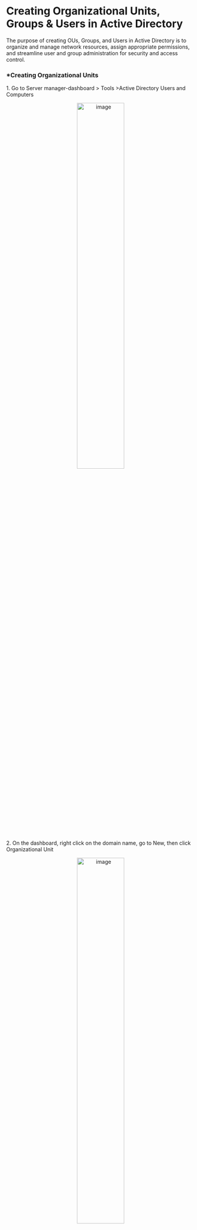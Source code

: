 <h1>Creating Organizational Units, Groups & Users in Active Directory</h1>
<p>The purpose of creating OUs, Groups, and Users in Active Directory is to organize and manage network resources, assign appropriate permissions, and streamline user and group administration for security and access control.</p>
<h3>*Creating Organizational Units</h3>
<p>1. Go to Server manager-dashboard > Tools >Active Directory Users and Computers</p>
<p align="center"><img src="https://i.imgur.com/Jk0i5NN.png" height="50%" width="50%" alt="image"/>

<p>2. On the dashboard, right click on the domain name, go to New, then click Organizational Unit</p>
<p align="center"><img src="https://i.imgur.com/tLc36FQ.png" height="50%" width="50%" alt="image"/>

<p>3. On the New object -Organizational Unit screen, in the name space, type in the OU name you intend to create.</p>
<p align="center"><img src="https://i.imgur.com/SJSrsWn.png" height="50%" width="50%" alt="image"/>

<br>

<h3>*Creating Global Groups</h3>
<p>1. To create Global Groups in Toronto OU, from the Active Directory Users and Computer's dashboard, right click on the OU created, go to New and then click on Group</p>
<p align="center"><img src="https://i.imgur.com/zeK3BgN.png" height="50%" width="50%" alt="image"/>

<p>2. On the New Object - Group, type in the Group name in the space provided and click OK</p>
<p align="center"><img src="https://i.imgur.com/TZ8uRiB.png" height="50%" width="50%" alt="image"/>

<p>3. Repeated above steps 1 and 2 to create more groups in TorontoOU</p>
<p align="center"><img src="https://i.imgur.com/4s8QNOI.png" height="50%" width="50%" alt="image"/>

<br>

<h3>*Creating Domain User Accounts and assign them to the groups</h3>
<p>1. While on the Active Directory Users and Computers' dashboard, right click on the Organizational Unit, go to New, then click User</p>
<p align="center"><img src="https://i.imgur.com/1gUs4oc.png" height="50%" width="50%" alt="image"/>

<p>2. On the New Object - User, input the first name, last name, a user logon name and click NEXT</p>
<p align="center"><img src="https://i.imgur.com/ZNxSdwF.png" height="50%" width="50%" alt="image"/>

<p>3. On the next page, input the password, leave the “User must change password at next logon” checked, then click NEXT</p>
<p align="center"><img src="https://i.imgur.com/qgddFlJ.png" height="50%" width="50%" alt="image"/>

<p>4. On the next page, review the information and click FINISH</p>
<p align="center"><img src="https://i.imgur.com/MJGZOPD.png" height="50%" width="50%" alt="image"/>

<p>5. After creating the first user, I created more users by repeating Step 1-4.</p>
<p align="center"><img src="https://i.imgur.com/HppqZGM.png" height="50%" width="50%" alt="image"/>

<h3>*To add users to Groups</h3>
<p>1. Right-click on the User and click on Add to a group</p>
<p align="center"><img src="https://i.imgur.com/zNL84DP.png" height="50%" width="50%" alt="image"/>

<p>2. On the next page, in the” Enter the object names to select”, type in the Group you want to add user to, click check names to confirm then click OK</p>
<p align="center"><img src="https://i.imgur.com/owc3DUR.png" height="50%" width="50%" alt="image"/>

<p>3. You will get a prompt that that “The Add to Group operation was succesfully completed”, just click OK</p>
<p align="center"><img src="https://i.imgur.com/6N1yAys.png" height="50%" width="50%" alt="image"/>

<h3>*Another method to add Users to Groups</h3>
<p>1. Double-click on the Group and go to Members tab</p>
<p align="center"><img src="https://i.imgur.com/2O2Gamm.png" height="50%" width="50%" alt="image"/>

<p>2. While on the Members Tab, click on Add </p>
<p align="center"><img src="https://i.imgur.com/1veIP9e.png" height="50%" width="50%" alt="image"/>

<p>3. On the “Select Users, Contacts, Computers, Server Accounts or Groups” screen, in the “Enter the object names to select” box, type in the name and click on check names, then click OK</p>
<p align="center"><img src="https://i.imgur.com/wBi0wPG.png" height="50%" width="50%" alt="image"/>

<p>4. Next you can see the name shown in the Member’s tab, click Apply, then click OK</p>
<p align="center"><img src="https://i.imgur.com/QXSpavs.png" height="50%" width="50%" alt="image"/>

<h3>*To add a user to more than one or multiple groups.</h3>
<p>1. Right click on the user and click on Add to a group</p>
<p align="center"><img src="https://i.imgur.com/vAQIvXP.png" height="50%" width="50%" alt="image"/>

<p>2. On the select groups screen, enter all the group names in the “Enter the object names to select” box, all seperated by a semi-colon, then click check names to verify and click OK to finish</p>
<p align="center"><img src="https://i.imgur.com/KbMXyU0.png" height="50%" width="50%" alt="image"/>

<p>3. You are shown “The Add to Group operation was successfully completed” message.</p>
<p align="center"><img src="https://i.imgur.com/Y5VEIKP.png" height="50%" width="50%" alt="image"/>

<p>4. To verify user is added to all group, right-click on the user and go to properties, then click on Member Of. You can all the groups this user belongs to</p>
<p align="center"><img src="https://i.imgur.com/TQIaMx1.png" height="50%" width="50%" alt="image"/>

<br>

<h3>*Verify login newly created Users</h3>
<p>1. Sign out of any existing account in the client's computer and type the username and password of the new user created in the OU</p>
<p align="center"><img src="https://i.imgur.com/WD4PM0O.png" height="50%" width="50%" alt="image"/>

<p>2. You are greeted with the message “The user’s password must be changed before signing in, click OK</p>
<p align="center"><img src="https://i.imgur.com/LWzNMX6.png" height="50%" width="50%" alt="image"/>

<p>3. Type in the new password and confirm password ,then hit Enter</p>
<p align="center"><img src="https://i.imgur.com/Ag0Vbw1.png" height="50%" width="50%" alt="image"/>

<p>4. You can then see the password has been changed, click OK and you are in</p>
<p align="center"><img src="https://i.imgur.com/lnr6Rtm.png" height="50%" width="50%" alt="image"/>

<br>
<br>
<br>

<h1>Using Windows Powershell</h1>

<h3>*Create Organizational Units (OUs) using Powershell</h3>
<p>To create an OU using powershell, I type the following command <b><i> “New-ADOrganizationalunit -name Edmonton -Path “DC=Adeniyi,DC=Com”</i></b></p>
<p align="center"><img src="https://i.imgur.com/y0bS0Zg.png" height="50%" width="50%" alt="image"/>

<h3>*Create Group using Powershell</h3>
<p>To create a group in an OU, I used the following command to create an E_Marketing security group in the Edmonton OU I created earlier <b><i>“New-ADGroup -name “E_Marketing” -Path “OU=Edmonton,DC=Adeniyi,DC=Com”</i></b>.</p>
<p align="center"><img src="https://i.imgur.com/DHDu1wj.png" height="50%" width="50%" alt="image"/>

<h3>*Create Users using Powershell</h3>
<p>To create a user in Edmonton OU, I used the following command;  <b><i>“New-ADUser -name "Karu Jaru" GivenName “Karu.Jaru” SAMAccountName “Karu.Jaru” UserPrincipalName “Karu.jaru@adeniyi.com” -AccountPassword (ConvertToSecureString "Newuser123!" -AsPlainText -Force) -path "OU=Edmonton,DC=Adeniyi,DC=com" -PassThru | Enable-ADAccount”</i></b>.</p>
<p align="center"><img src="https://i.imgur.com/Hm8HcA9.png" height="50%" width="50%" alt="image"/>

<h3>*Add Users to Specified Groups using Powershell</h3>
<p>Now to add the user to specified groups, I used this command; <b><i>“Add-ADGroupMember -Identity E_marketing -Members Karu.Jaru”</i></b>.</p>
<p align="center"><img src="https://i.imgur.com/IMWxDjp.png" height="50%" width="50%" alt="image"/>

<br>

<p>To confirm the user has been added to the E_marketing security group, I clicked Edmonton OU in the Active Directory Users and Computer and go to E_marketing , then click on the Members tab to check and the user is there.</p>
<p align="center"><img src="https://i.imgur.com/VbIa3x4.png" height="50%" width="50%" alt="image"/>

<br>
